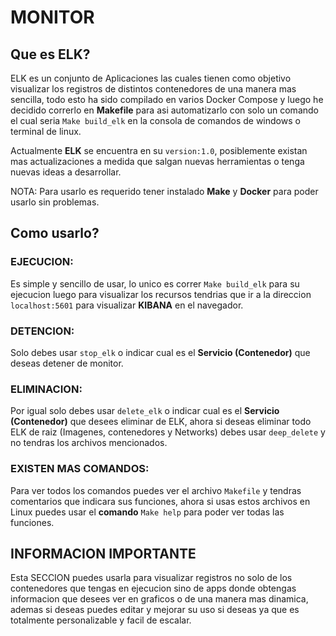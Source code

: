 # MONITOR
## Que es ELK?

ELK es un conjunto de Aplicaciones las cuales tienen como objetivo visualizar los registros 
de distintos contenedores de una manera mas sencilla, todo esto ha sido compilado en varios 
Docker Compose y luego he decidido correrlo en **Makefile** para asi automatizarlo con solo 
un comando el cual seria `Make build_elk` en la consola de comandos de windows o terminal 
de linux.

Actualmente **ELK** se encuentra en su `version:1.0`, posiblemente existan mas actualizaciones 
a medida que salgan nuevas herramientas o tenga nuevas ideas a desarrollar.

NOTA: Para usarlo es requerido tener instalado **Make** y **Docker** para poder usarlo sin problemas.

## Como usarlo?

### EJECUCION:
Es simple y sencillo de usar, lo unico es correr `Make build_elk` para su ejecucion luego para 
visualizar los recursos tendrias que ir a la direccion `localhost:5601` para visualizar 
**KIBANA** en el navegador.

### DETENCION:
Solo debes usar `stop_elk` o indicar cual es el **Servicio (Contenedor)** que 
deseas detener de monitor.

### ELIMINACION:
Por igual solo debes usar `delete_elk` o indicar cual es el **Servicio (Contenedor)** que desees 
eliminar de ELK, ahora si deseas eliminar todo ELK de raiz (Imagenes, contenedores y Networks) 
debes usar `deep_delete` y no tendras los archivos mencionados.

### EXISTEN MAS COMANDOS:
Para ver todos los comandos puedes ver el archivo `Makefile` y tendras comentarios que indicara
sus funciones, ahora si usas estos archivos en Linux puedes usar el **comando** `Make help` para
poder ver todas las funciones.

## INFORMACION IMPORTANTE

Esta SECCION puedes usarla para visualizar registros no solo de los contenedores que tengas en 
ejecucion sino de apps donde obtengas informacion que desees ver en graficos o de una manera mas 
dinamica, ademas si deseas puedes editar y mejorar su uso si deseas ya que es totalmente 
personalizable y facil de escalar.
